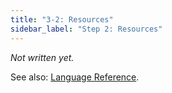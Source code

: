 ```yaml
---
title: "3-2: Resources"
sidebar_label: "Step 2: Resources"
---
```


_Not written yet._

See also: [Language Reference](/docs/ref/resources).

